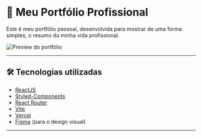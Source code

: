 # 🚀 Meu Portfólio Profissional

Este é meu portfólio pessoal, desenvolvida para mostrar de uma forma simples, o resumo da minha vida profissional.

![Preview do portfólio](./public/preview-gif.gif)

---

## 🛠️ Tecnologias utilizadas

- [ReactJS](https://reactjs.org/)
- [Styled-Components](https://styled-components.com/)
- [React Router](https://reactrouter.com/)
- [Vite](https://vitejs.dev/)
- [Vercel](https://vercel.com/)
- [Figma](https://figma.com) (para o design visual)

---